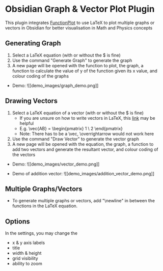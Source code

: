 
# Obsidian Graph & Vector Plot Plugin

This plugin integrates [FunctionPlot](https://mauriciopoppe.github.io/function-plot/) to use LaTeX to plot multiple graphs or vectors in Obsidian for better visualisation in Math and Physics concepts


## Generating Graph 

1. Select a LaTeX equation (with or without the $ is fine)
2. Use the command "Generate Graph" to generate the graph 
3. A new page will be opened with the function to plot, the graph, a function to calculate the value of y of the function given its x value, and colour coding of the graphs

- Demo: 
![[demo_images/graph_demo.png]]

## Drawing Vectors

1. Select a LaTeX equation of a vector (with or without the $ is fine)
	- If you are unsure on how to write vectors in LaTeX, this [link](https://www.quora.com/How-do-I-write-vectors-and-matrices-in-LaTeX) may be helpful
	- E.g. \vec{AB} = \begin{pmatrix} 1 \\ 2 \end{pmatrix}
	- Note: There has to be a \vec, \overrightarrow would not work here 
2. Use the command "Draw Vector" to generate the vector graph 
3. A new page will be opened with the equation, the graph, a function to add two vectors and generate the resultant vector, and colour coding of the vectors

- Demo: 
![[demo_images/vector_demo.png]]

- Demo of addition vector:
![[demo_images/addition_vector_demo.png]]


## Multiple Graphs/Vectors

- To generate multiple graphs or vectors, add "\newline" in between the functions in the LaTeX equation.  

## Options 

In the settings, you may change the 

- x & y axis labels
- title
- width & height
- grid visibility 
- ability to zoom 

